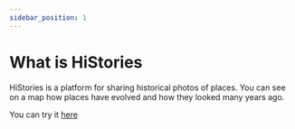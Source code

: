 ```yaml
---
sidebar_position: 1 
---
```


# What is HiStories

HiStories is a platform for sharing historical photos of places. You can see on a map how places have evolved and how they looked many years ago.

You can try it [here](https://www.histories.cc)